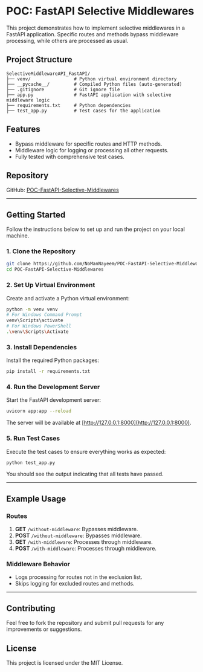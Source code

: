 
# POC: FastAPI Selective Middlewares

This project demonstrates how to implement selective middlewares in a FastAPI application. Specific routes and methods bypass middleware processing, while others are processed as usual.

## Project Structure

```
SelectiveMiddlewareAPI_FastAPI/
├── venv/                # Python virtual environment directory
├── __pycache__/         # Compiled Python files (auto-generated)
├── .gitignore           # Git ignore file
├── app.py               # FastAPI application with selective middleware logic
├── requirements.txt     # Python dependencies
├── test_app.py          # Test cases for the application
```

## Features
- Bypass middleware for specific routes and HTTP methods.
- Middleware logic for logging or processing all other requests.
- Fully tested with comprehensive test cases.

## Repository
GitHub: [POC-FastAPI-Selective-Middlewares](https://github.com/NoManNayeem/POC-FastAPI-Selective-Middlewares)

---

## Getting Started

Follow the instructions below to set up and run the project on your local machine.

### 1. Clone the Repository
```bash
git clone https://github.com/NoManNayeem/POC-FastAPI-Selective-Middlewares.git
cd POC-FastAPI-Selective-Middlewares
```

### 2. Set Up Virtual Environment
Create and activate a Python virtual environment:
```bash
python -m venv venv
# For Windows Command Prompt
venv\Scripts\activate
# For Windows PowerShell
.\venv\Scripts\Activate
```

### 3. Install Dependencies
Install the required Python packages:
```bash
pip install -r requirements.txt
```

### 4. Run the Development Server
Start the FastAPI development server:
```bash
uvicorn app:app --reload
```
The server will be available at [http://127.0.0.1:8000](http://127.0.0.1:8000).

### 5. Run Test Cases
Execute the test cases to ensure everything works as expected:
```bash
python test_app.py
```

You should see the output indicating that all tests have passed.

---

## Example Usage
### Routes
1. **GET** `/without-middleware`: Bypasses middleware.
2. **POST** `/without-middleware`: Bypasses middleware.
3. **GET** `/with-middleware`: Processes through middleware.
4. **POST** `/with-middleware`: Processes through middleware.

### Middleware Behavior
- Logs processing for routes not in the exclusion list.
- Skips logging for excluded routes and methods.

---

## Contributing
Feel free to fork the repository and submit pull requests for any improvements or suggestions.

## License
This project is licensed under the MIT License.
